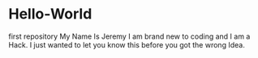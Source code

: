 # Hello-World
first repository
My Name Is Jeremy  I am brand new to coding and I am a Hack. 
I just wanted to let you know this before you got the wrong Idea.
